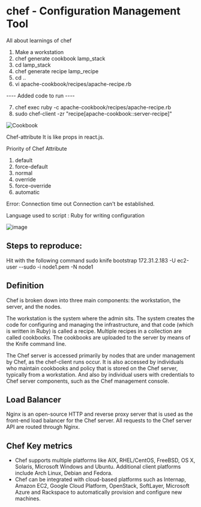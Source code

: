 # chef - Configuration Management Tool 

All about learnings of chef 

1. Make a workstation 
2. chef generate cookbook lamp_stack 
3. cd lamp_stack 
4. chef generate recipe lamp_recipe 
5. cd .. 
6. vi apache-cookbook/recipes/apache-recipe.rb 

---- Added code to run ----

7. chef exec ruby -c apache-cookbook/recipes/apache-recipe.rb
8. sudo chef-client -zr "recipe[apache-cookbook::server-recipe]" 

![Cookbook](https://github.com/TauqeerAhmad5201/chef/assets/68806440/be9cebb7-1956-43b2-b585-f99e65c0c35f)



Chef-attribute 
It is like props in react.js. 

Priority of Chef Attribute 

1. default 
2. force-default 
3. normal
4. override 
5. force-override 
6. automatic

Error: Connection time out 
Connection can't be established. 


Language used to script : Ruby for writing configuration

![image](https://github.com/TauqeerAhmad5201/chef/assets/68806440/5abe2c1a-f724-41c2-b548-7af4f9ee6bc3)

## Steps to reproduce: 

Hit with the following command 
sudo knife bootstrap 172.31.2.183 -U ec2-user --sudo -i node1.pem -N node1

## Definition
Chef is broken down into three main components: the workstation, the server, and the nodes. 

The workstation is the system where the admin sits. The system creates the code for configuring and managing the infrastructure, and that code (which is written in Ruby) is called a recipe. Multiple recipes in a collection are called cookbooks. The cookbooks are uploaded to the server by means of the Knife command line.

The Chef server is accessed primarily by nodes that are under management by Chef, as the chef-client runs occur. It is also accessed by individuals who maintain cookbooks and policy that is stored on the Chef server, typically from a workstation. And also by individual users with credentials to Chef server components, such as the Chef management console.

## Load Balancer

Nginx is an open-source HTTP and reverse proxy server that is used as the front-end load balancer for the Chef server. All requests to the Chef server API are routed through Nginx.

## Chef Key metrics 

- Chef supports multiple platforms like AIX, RHEL/CentOS, FreeBSD, OS X, Solaris, Microsoft Windows and Ubuntu. Additional client platforms include Arch Linux, Debian and Fedora.
- Chef can be integrated with cloud-based platforms such as Internap, Amazon EC2, Google Cloud Platform, OpenStack, SoftLayer, Microsoft Azure and Rackspace to automatically provision and configure new machines.

